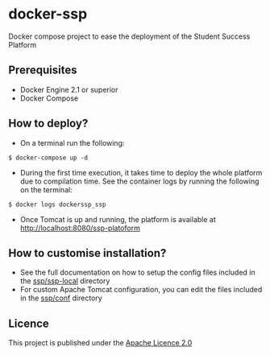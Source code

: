 # docker-ssp
Docker compose project to ease the deployment of the Student Success Platform 

## Prerequisites

* Docker Engine 2.1 or superior
* Docker Compose

## How to deploy?

* On a terminal run the following:

```
$ docker-compose up -d
```

* During the first time execution, it takes time to deploy the whole platform due to compilation time. See the container logs by running the following on the terminal:

```
$ docker logs dockerssp_ssp
```

* Once Tomcat is up and running, the platform is available at [http://localhost:8080/ssp-platoform](http://localhost:8080/ssp-platoform)

## How to customise installation?

* See the full documentation on how to setup the config files included in the [ssp/ssp-local](ssp/ssp-local) directory
* For custom Apache Tomcat configuration, you can edit the files included in the [ssp/conf](ssp/conf) directory

## Licence

This project is published under the [Apache Licence 2.0](LICENSE)
